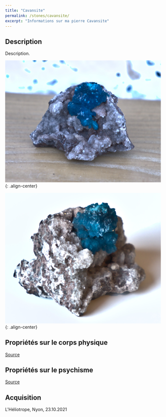 ```yaml
---
title: "Cavansite"
permalink: /stones/cavansite/
excerpt: "Informations sur ma pierre Cavansite"
---
```


## Description
Description.

![Cavansite](/images/stones/Cavansite_Heliotrope_20211023.jpg "Cavansite"){: .align-center}

![Cavansite](/images/stones/Cavansite_Heliotrope_20211023_2.jpg "Cavansite"){: .align-center}


## Propriétés sur le corps physique


[Source](https://)


## Propriétés sur le psychisme


[Source](https://)

## Acquisition
L'Héliotrope, Nyon, 23.10.2021

